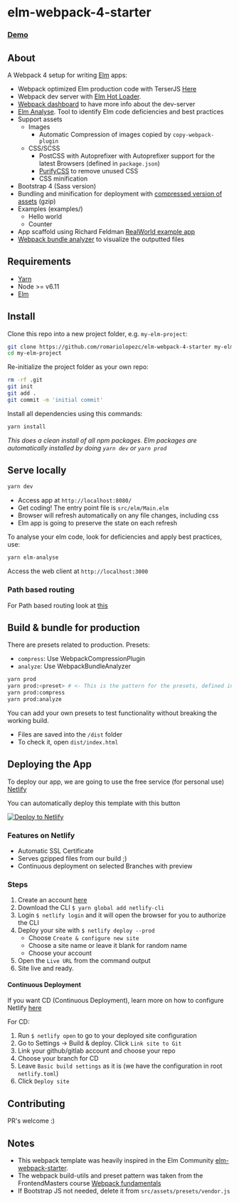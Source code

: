 # elm-webpack-4-starter

### [Demo](https://elm-webpack-4-starter.netlify.com/)

## About

A Webpack 4 setup for writing [Elm](http://elm-lang.org/) apps:

* Webpack optimized Elm production code with TerserJS [Here](https://github.com/romariolopezc/elm-webpack-4-starter/blob/master/build-utils/webpack.production.js#L41)
* Webpack dev server with [Elm Hot Loader](https://github.com/klazuka/elm-hot-webpack-loader).
* [Webpack dashboard](https://github.com/FormidableLabs/webpack-dashboard) to have more info about the dev-server
* [Elm Analyse](https://github.com/stil4m/elm-analyse). Tool to identify Elm code deficiencies and best practices
* Support assets
  * Images
    * Automatic Compression of images copied by `copy-webpack-plugin`
  * CSS/SCSS
    * PostCSS with Autoprefixer with Autoprefixer support for the latest Browsers (defined in `package.json`)
    * [PurifyCSS](https://github.com/purifycss/purifycss) to remove unused CSS
    * CSS minification
* Bootstrap 4 (Sass version)
* Bundling and minification for deployment with [compressed version of assets](https://github.com/webpack-contrib/compression-webpack-plugin) (gzip)
* Examples (examples/)
  * Hello world
  * Counter
* App scaffold using Richard Feldman [RealWorld example app](https://github.com/rtfeldman/elm-spa-example)
* [Webpack bundle analyzer](https://github.com/webpack-contrib/webpack-bundle-analyzer) to visualize the outputted files

## Requirements

* [Yarn](https://yarnpkg.com/lang/en/docs/install/)
* Node >= v6.11
* [Elm](https://guide.elm-lang.org/install.html)

## Install

Clone this repo into a new project folder, e.g. `my-elm-project`:

```sh
git clone https://github.com/romariolopezc/elm-webpack-4-starter my-elm-project
cd my-elm-project
```

Re-initialize the project folder as your own repo:

```sh
rm -rf .git
git init
git add .
git commit -m 'initial commit'
```

Install all dependencies using this commands:

```sh
yarn install
```

*This does a clean install of all npm packages.*
*Elm packages are automatically installed by doing `yarn dev` or `yarn prod`*

## Serve locally

```sh
yarn dev
```

* Access app at `http://localhost:8080/`
* Get coding! The entry point file is `src/elm/Main.elm`
* Browser will refresh automatically on any file changes, including css
* Elm app is going to preserve the state on each refresh

To analyse your elm code, look for deficiencies and apply best practices, use:

```sh
yarn elm-analyse
```

Access the web client at `http://localhost:3000`

### Path based routing

For Path based routing look at [this](https://github.com/romariolopezc/elm-webpack-4-starter/pull/44)

## Build & bundle for production

There are presets related to production.
Presets:

* `compress`: Use WebpackCompressionPlugin
* `analyze`:  Use WebpackBundleAnalyzer

```sh
yarn prod
yarn prod:<preset> # <- This is the pattern for the presets, defined in package.json
yarn prod:compress
yarn prod:analyze
```

You can add your own presets to test functionality without breaking the working build.

* Files are saved into the `/dist` folder
* To check it, open `dist/index.html`

## Deploying the App

To deploy our app, we are going to use the free service (for personal use) [Netlify](https://www.netlify.com/)

You can automatically deploy this template with this button

[![Deploy to Netlify](https://www.netlify.com/img/deploy/button.svg)](https://app.netlify.com/start/deploy?repository=https://github.com/romariolopezc/elm-webpack-4-starter)

### Features on Netlify

* Automatic SSL Certificate
* Serves gzipped files from our build ;)
* Continuous deployment on selected Branches with preview

### Steps

1. Create an account [here](https://app.netlify.com/signup)
2. Download the CLI `$ yarn global add netlify-cli`
3. Login `$ netlify login` and it will open the browser for you to authorize the CLI
4. Deploy your site with `$ netlify deploy --prod`
    * Choose `Create & configure new site`
    * Choose a site name or leave it blank for random name
    * Choose your account
5. Open the `Live URL` from the command output
6. Site live and ready.

#### Continuous Deployment

If you want CD (Continuous Deployment), learn more on how to configure Netlify [here](https://www.netlify.com/docs/continuous-deployment/)

For CD:

1. Run `$ netlify open` to go to your deployed site configuration
2. Go to Settings -> Build & deploy. Click `Link site to Git`
3. Link your github/gitlab account and choose your repo
4. Choose your branch for CD
5. Leave `Basic build settings` as it is (we have the configuration in root `netlify.toml`)
6. Click `Deploy site`

## Contributing

PR's welcome :)

## Notes

* This webpack template was heavily inspired in the Elm Community [elm-webpack-starter](https://github.com/elm-community/elm-webpack-starter).
* The webpack build-utils and preset pattern was taken from the FrontendMasters course [Webpack fundamentals](https://frontendmasters.com/courses/webpack-fundamentals/)
* If Bootstrap JS not needed, delete it from `src/assets/presets/vendor.js`
